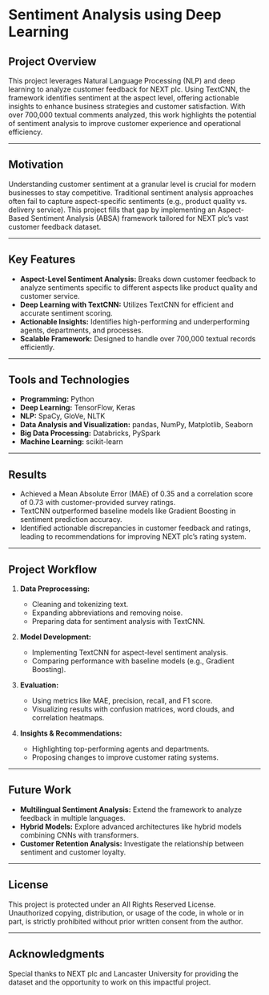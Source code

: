 # Sentiment Analysis using Deep Learning

## Project Overview
This project leverages Natural Language Processing (NLP) and deep learning to analyze customer feedback for NEXT plc. Using TextCNN, the framework identifies sentiment at the aspect level, offering actionable insights to enhance business strategies and customer satisfaction. With over 700,000 textual comments analyzed, this work highlights the potential of sentiment analysis to improve customer experience and operational efficiency.

---

## Motivation
Understanding customer sentiment at a granular level is crucial for modern businesses to stay competitive. Traditional sentiment analysis approaches often fail to capture aspect-specific sentiments (e.g., product quality vs. delivery service). This project fills that gap by implementing an Aspect-Based Sentiment Analysis (ABSA) framework tailored for NEXT plc’s vast customer feedback dataset.

---

## Key Features
- **Aspect-Level Sentiment Analysis:** Breaks down customer feedback to analyze sentiments specific to different aspects like product quality and customer service.
- **Deep Learning with TextCNN:** Utilizes TextCNN for efficient and accurate sentiment scoring.
- **Actionable Insights:** Identifies high-performing and underperforming agents, departments, and processes.
- **Scalable Framework:** Designed to handle over 700,000 textual records efficiently.

---

## Tools and Technologies
- **Programming:** Python
- **Deep Learning:** TensorFlow, Keras
- **NLP:** SpaCy, GloVe, NLTK
- **Data Analysis and Visualization:** pandas, NumPy, Matplotlib, Seaborn
- **Big Data Processing:** Databricks, PySpark
- **Machine Learning:** scikit-learn

---

## Results
- Achieved a Mean Absolute Error (MAE) of 0.35 and a correlation score of 0.73 with customer-provided survey ratings.
- TextCNN outperformed baseline models like Gradient Boosting in sentiment prediction accuracy.
- Identified actionable discrepancies in customer feedback and ratings, leading to recommendations for improving NEXT plc’s rating system.

---

## Project Workflow
1. **Data Preprocessing:**
   - Cleaning and tokenizing text.
   - Expanding abbreviations and removing noise.
   - Preparing data for sentiment analysis with TextCNN.

2. **Model Development:**
   - Implementing TextCNN for aspect-level sentiment analysis.
   - Comparing performance with baseline models (e.g., Gradient Boosting).

3. **Evaluation:**
   - Using metrics like MAE, precision, recall, and F1 score.
   - Visualizing results with confusion matrices, word clouds, and correlation heatmaps.

4. **Insights & Recommendations:**
   - Highlighting top-performing agents and departments.
   - Proposing changes to improve customer rating systems.

---

## Future Work
- **Multilingual Sentiment Analysis:** Extend the framework to analyze feedback in multiple languages.
- **Hybrid Models:** Explore advanced architectures like hybrid models combining CNNs with transformers.
- **Customer Retention Analysis:** Investigate the relationship between sentiment and customer loyalty.

---

## License
This project is protected under an All Rights Reserved License. Unauthorized copying, distribution, or usage of the code, in whole or in part, is strictly prohibited without prior written consent from the author.

---

## Acknowledgments
Special thanks to NEXT plc and Lancaster University for providing the dataset and the opportunity to work on this impactful project.

